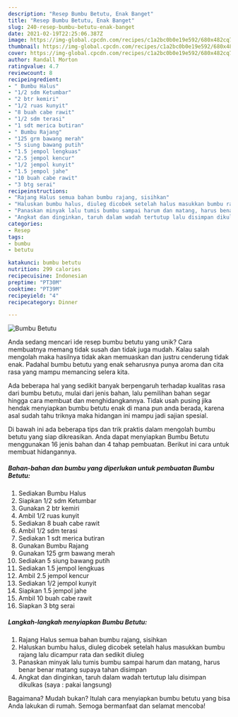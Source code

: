 ```yaml
---
description: "Resep Bumbu Betutu, Enak Banget"
title: "Resep Bumbu Betutu, Enak Banget"
slug: 240-resep-bumbu-betutu-enak-banget
date: 2021-02-19T22:25:06.387Z
image: https://img-global.cpcdn.com/recipes/c1a2bc0b0e19e592/680x482cq70/bumbu-betutu-foto-resep-utama.jpg
thumbnail: https://img-global.cpcdn.com/recipes/c1a2bc0b0e19e592/680x482cq70/bumbu-betutu-foto-resep-utama.jpg
cover: https://img-global.cpcdn.com/recipes/c1a2bc0b0e19e592/680x482cq70/bumbu-betutu-foto-resep-utama.jpg
author: Randall Morton
ratingvalue: 4.7
reviewcount: 8
recipeingredient:
- " Bumbu Halus"
- "1/2 sdm Ketumbar"
- "2 btr kemiri"
- "1/2 ruas kunyit"
- "8 buah cabe rawit"
- "1/2 sdm terasi"
- "1 sdt merica butiran"
- " Bumbu Rajang"
- "125 grm bawang merah"
- "5 siung bawang putih"
- "1.5 jempol lengkuas"
- "2.5 jempol kencur"
- "1/2 jempol kunyit"
- "1.5 jempol jahe"
- "10 buah cabe rawit"
- "3 btg serai"
recipeinstructions:
- "Rajang Halus semua bahan bumbu rajang, sisihkan"
- "Haluskan bumbu halus, diuleg dicobek setelah halus masukkan bumbu rajang lalu dicampur rata dan sedikit diuleg"
- "Panaskan minyak lalu tumis bumbu sampai harum dan matang, harus benar benar matang supaya tahan disimpan"
- "Angkat dan dinginkan, taruh dalam wadah tertutup lalu disimpan dikulkas (saya : pakai langsung)"
categories:
- Resep
tags:
- bumbu
- betutu

katakunci: bumbu betutu 
nutrition: 299 calories
recipecuisine: Indonesian
preptime: "PT30M"
cooktime: "PT39M"
recipeyield: "4"
recipecategory: Dinner

---
```



![Bumbu Betutu](https://img-global.cpcdn.com/recipes/c1a2bc0b0e19e592/680x482cq70/bumbu-betutu-foto-resep-utama.jpg)

Anda sedang mencari ide resep bumbu betutu yang unik? Cara membuatnya memang tidak susah dan tidak juga mudah. Kalau salah mengolah maka hasilnya tidak akan memuaskan dan justru cenderung tidak enak. Padahal bumbu betutu yang enak seharusnya punya aroma dan cita rasa yang mampu memancing selera kita.



Ada beberapa hal yang sedikit banyak berpengaruh terhadap kualitas rasa dari bumbu betutu, mulai dari jenis bahan, lalu pemilihan bahan segar hingga cara membuat dan menghidangkannya. Tidak usah pusing jika hendak menyiapkan bumbu betutu enak di mana pun anda berada, karena asal sudah tahu triknya maka hidangan ini mampu jadi sajian spesial.


Di bawah ini ada beberapa tips dan trik praktis dalam mengolah bumbu betutu yang siap dikreasikan. Anda dapat menyiapkan Bumbu Betutu menggunakan 16 jenis bahan dan 4 tahap pembuatan. Berikut ini cara untuk membuat hidangannya.

<!--inarticleads1-->

##### Bahan-bahan dan bumbu yang diperlukan untuk pembuatan Bumbu Betutu:

1. Sediakan  Bumbu Halus
1. Siapkan 1/2 sdm Ketumbar
1. Gunakan 2 btr kemiri
1. Ambil 1/2 ruas kunyit
1. Sediakan 8 buah cabe rawit
1. Ambil 1/2 sdm terasi
1. Sediakan 1 sdt merica butiran
1. Gunakan  Bumbu Rajang
1. Gunakan 125 grm bawang merah
1. Sediakan 5 siung bawang putih
1. Sediakan 1.5 jempol lengkuas
1. Ambil 2.5 jempol kencur
1. Sediakan 1/2 jempol kunyit
1. Siapkan 1.5 jempol jahe
1. Ambil 10 buah cabe rawit
1. Siapkan 3 btg serai




<!--inarticleads2-->

##### Langkah-langkah menyiapkan Bumbu Betutu:

1. Rajang Halus semua bahan bumbu rajang, sisihkan
1. Haluskan bumbu halus, diuleg dicobek setelah halus masukkan bumbu rajang lalu dicampur rata dan sedikit diuleg
1. Panaskan minyak lalu tumis bumbu sampai harum dan matang, harus benar benar matang supaya tahan disimpan
1. Angkat dan dinginkan, taruh dalam wadah tertutup lalu disimpan dikulkas (saya : pakai langsung)




Bagaimana? Mudah bukan? Itulah cara menyiapkan bumbu betutu yang bisa Anda lakukan di rumah. Semoga bermanfaat dan selamat mencoba!
